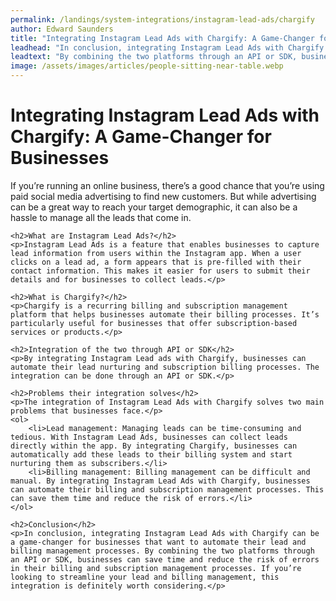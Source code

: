 ```yaml
---
permalink: /landings/system-integrations/instagram-lead-ads/chargify
author: Edward Saunders
title: "Integrating Instagram Lead Ads with Chargify: A Game-Changer for Businesses"
leadhead: "In conclusion, integrating Instagram Lead Ads with Chargify can be a game-changer for businesses that want to automate their lead and billing management processes"
leadtext: "By combining the two platforms through an API or SDK, businesses can save time and reduce the risk of errors in their billing and subscription management processes. If you’re looking to streamline your lead and billing management, this integration is definitely worth considering."
image: /assets/images/articles/people-sitting-near-table.webp
---
```

<div class="arttext">	<h1>Integrating Instagram Lead Ads with Chargify: A Game-Changer for Businesses</h1>
	<p>If you’re running an online business, there’s a good chance that you’re using paid social media advertising to find new customers. But while advertising can be a great way to reach your target demographic, it can also be a hassle to manage all the leads that come in.</p>

	<h2>What are Instagram Lead Ads?</h2>
	<p>Instagram Lead Ads is a feature that enables businesses to capture lead information from users within the Instagram app. When a user clicks on a lead ad, a form appears that is pre-filled with their contact information. This makes it easier for users to submit their details and for businesses to collect leads.</p>

	<h2>What is Chargify?</h2>
	<p>Chargify is a recurring billing and subscription management platform that helps businesses automate their billing processes. It’s particularly useful for businesses that offer subscription-based services or products.</p>

	<h2>Integration of the two through API or SDK</h2>
	<p>By integrating Instagram Lead ads with Chargify, businesses can automate their lead nurturing and subscription billing processes. The integration can be done through an API or SDK.</p>

	<h2>Problems their integration solves</h2>
	<p>The integration of Instagram Lead Ads with Chargify solves two main problems that businesses face.</p>
	<ol>
		<li>Lead management: Managing leads can be time-consuming and tedious. With Instagram Lead Ads, businesses can collect leads directly within the app. By integrating Chargify, businesses can automatically add these leads to their billing system and start nurturing them as subscribers.</li>
		<li>Billing management: Billing management can be difficult and manual. By integrating Instagram Lead Ads with Chargify, businesses can automate their billing and subscription management processes. This can save them time and reduce the risk of errors.</li>
	</ol>

	<h2>Conclusion</h2>
	<p>In conclusion, integrating Instagram Lead Ads with Chargify can be a game-changer for businesses that want to automate their lead and billing management processes. By combining the two platforms through an API or SDK, businesses can save time and reduce the risk of errors in their billing and subscription management processes. If you’re looking to streamline your lead and billing management, this integration is definitely worth considering.</p>
</div>